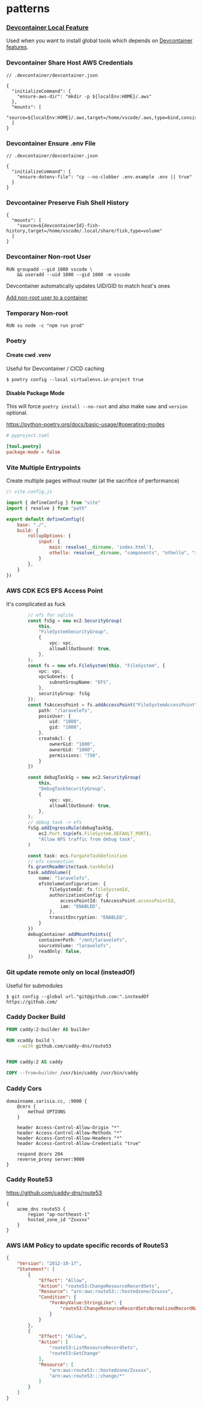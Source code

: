 # patterns

### [Devcontainer Local Feature](./devcontainer-local-feature/)

Used when you want to install global tools which depends on
[Devcontainer features](https://containers.dev/features).


### Devcontainer Share Host AWS Credentials

```jsonc
// .devcontainer/devcontainer.json

{
  "initializeCommand": {
    "ensure-aws-dir": "mkdir -p ${localEnv:HOME}/.aws"
  },
  "mounts": [
    "source=${localEnv:HOME}/.aws,target=/home/vscode/.aws,type=bind,consistency=consistent"
  ]
}
```

### Devcontainer Ensure .env File

```jsonc
// .devcontainer/devcontainer.json

{
  "initializeCommand": {
    "ensure-dotenv-file": "cp --no-clobber .env.example .env || true"
  }
}
```

### Devcontainer Preserve Fish Shell History

```jsonc
{
  "mounts": [
    "source=${devcontainerId}-fish-history,target=/home/vscode/.local/share/fish,type=volume"
  ]
}
```

### Devcontainer Non-root User

```
RUN groupadd --gid 1000 vscode \
    && useradd --uid 1000 --gid 1000 -m vscode
```

Devcontainer automatically updates UID/GID to match host's ones

[Add non-root user to a container](https://code.visualstudio.com/remote/advancedcontainers/add-nonroot-user#_creating-a-nonroot-user)


### Temporary Non-root

```
RUN su node -c "npm run prod"
```


### Poetry

#### Create cwd .venv

Useful for Devcontainer / CICD caching

```
$ poetry config --local virtualenvs.in-project true
```

#### Disable Package Mode

This will force `poetry install --no-root` and also make
`name` and `version` optional.

https://python-poetry.org/docs/basic-usage/#operating-modes

```toml
# pyproject.toml

[tool.poetry]
package-mode = false
```


### Vite Multiple Entrypoints

Create multiple pages without router (at the sacrifice of performance)

```js
// vite.config.js

import { defineConfig } from "vite"
import { resolve } from "path"

export default defineConfig({
    base: "./",
    build: {
        rollupOptions: {
            input: {
                main: resolve(__dirname, 'index.html'),
                othello: resolve(__dirname, "components", "othello", "index.html")
            }
        },
    }
})
```

### AWS CDK ECS EFS Access Point

It's complicated as fuck

```typescript
        // efs for sqlite
        const fsSg = new ec2.SecurityGroup(
            this,
            "FileSystemSecurityGroup",
            {
                vpc: vpc,
                allowAllOutbound: true,
            },
        );
        const fs = new efs.FileSystem(this, "FileSystem", {
            vpc: vpc,
            vpcSubnets: {
                subnetGroupName: "EFS",
            },
            securityGroup: fsSg
        });
        const fsAccessPoint = fs.addAccessPoint("FileSystemAccessPoint", {
            path: "/laravelefs",
            posixUser: {
                uid: "1000",
                gid: "1000",
            },
            createAcl: {
                ownerGid: "1000",
                ownerUid: "1000",
                permissions: "750",
            }
        })

        const debugTaskSg = new ec2.SecurityGroup(
            this,
            "DebugTaskSecurityGroup",
            {
                vpc: vpc,
                allowAllOutbound: true,
            },
        );
        // debug task -> efs
        fsSg.addIngressRule(debugTaskSg,
            ec2.Port.tcp(efs.FileSystem.DEFAULT_PORT),
            "Allow NFS traffic from debug task",
        )

        const task: ecs.FargateTaskDefinition
        // efs connection
        fs.grantReadWrite(task.taskRole)
        task.addVolume({
            name: "laravelefs",
            efsVolumeConfiguration: {
                fileSystemId: fs.fileSystemId,
                authorizationConfig: {
                    accessPointId: fsAccessPoint.accessPointId,
                    iam: "ENABLED",
                },
                transitEncryption: "ENABLED",
            }
        })
        debugContainer.addMountPoints({
            containerPath: "/mnt/laravelefs",
            sourceVolume: "laravelefs",
            readOnly: false,
        })
```

### Git update remote only on local (insteadOf)

Useful for submodules

```
$ git config --global url."git@github.com:".insteadOf https://github.com/
```


### Caddy Docker Build

```dockerfile
FROM caddy:2-builder AS builder

RUN xcaddy build \
    --with github.com/caddy-dns/route53


FROM caddy:2 AS caddy

COPY --from=builder /usr/bin/caddy /usr/bin/caddy
```


### Caddy Cors

```
domainname.sarisia.cc, :9000 {
    @cors {
        method OPTIONS
    }

    header Access-Control-Allow-Origin "*"
    header Access-Control-Allow-Methods "*"
    header Access-Control-Allow-Headers "*"
    header Access-Control-Allow-Credentials "true"

    respond @cors 204
    reverse_proxy server:9000
}
```


### Caddy Route53

https://github.com/caddy-dns/route53

```
{
    acme_dns route53 {
        region "ap-northeast-1"
        hosted_zone_id "Zxxxxx"
    }
}
```


### AWS IAM Policy to update specific records of Route53

```json
{
    "Version": "2012-10-17",
    "Statement": [
        {
            "Effect": "Allow",
            "Action": "route53:ChangeResourceRecordSets",
            "Resource": "arn:aws:route53:::hostedzone/Zxxxxx",
            "Condition": {
                "ForAnyValue:StringLike": {
                    "route53:ChangeResourceRecordSetsNormalizedRecordNames": "*.domainname.sarisia.cc"
                }
            }
        },
        {
            "Effect": "Allow",
            "Action": [
                "route53:ListResourceRecordSets",
                "route53:GetChange"
            ],
            "Resource": [
                "arn:aws:route53:::hostedzone/Zxxxxx",
                "arn:aws:route53:::change/*"
            ]
        }
    ]
}
```

